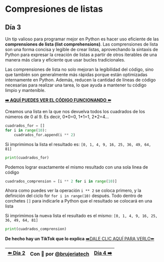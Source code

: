 # Compresiones de listas
## Día 3

Un tip valioso para programar mejor en Python es hacer uso eficiente de las **comprensiones de lista (list comprehensions)**. Las comprensiones de lista son una forma concisa y legible de crear listas, aprovechando la sintaxis de Python para expresar la creación de listas a partir de otros iterables de una manera más clara y eficiente que usar bucles tradicionales.

Las comprensiones de lista no solo mejoran la legibilidad del código, sino que también son generalmente más rápidas porque están optimizadas internamente en Python. Además, reducen la cantidad de líneas de código necesarias para realizar una tarea, lo que ayuda a mantener tu código limpio y mantenible.

**[➡️ AQUÍ PUEDES VER EL CÓDIGO FUNCIONANDO ⬅️](/notebooks/dia3-comprensiones-listas.ipynb)** 



Creamos una lista en la que nos devuelva todos los cuadrados de los números de 0 al 9.
Es decir, 0\*0=0, 1\*1=1, 2*2=4...
```Python
cuadrados_for = []
for i in range(10):
    cuadrados_for.append(i ** 2)
```

Si imprimimos la lista el resultado es: ```[0, 1, 4, 9, 16, 25, 36, 49, 64, 81]```
```Python
print(cuadrados_for)
```

Podemos lograr exactamente el mismo resultado con una sola linea de código
```Python
cuadrados_comprension = [i ** 2 for i in range(10)]
```

Ahora como puedes ver la operación ```i ** 2``` se coloca primero, y la definición del ciclo for ```for i in range(10)``` después. Todo dentro de corchetes ```[]``` para indicarle a Python que el resultado se colocará en una lista

Si imprimimos la nueva lista el resultado es el mismo: ```[0, 1, 4, 9, 16, 25, 36, 49, 64, 81]```
```Python
print(cuadrados_comprension)
```

**De hecho hay un TikTok que lo explica**
[➡️DALE CLIC AQUÍ PARA VERLO⬅️]()

| [⬅️ Día 2 ](/dias/dia2-lista_recursiva.md) | Con 💖 por [@brujeriatech](https://www.instagram.com/brujeriatech/) | [Día 4 ➡️](/dias/dia4-itertools.md)|
|:------------- |:---------------:| -------------:|
